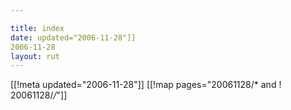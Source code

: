 ```yaml
---

title: index
date: updated="2006-11-28"]]
2006-11-28
layout: rut
---
```


[[!meta updated="2006-11-28"]]
[[!map pages="20061128/* and ! 20061128/*/*"]]
